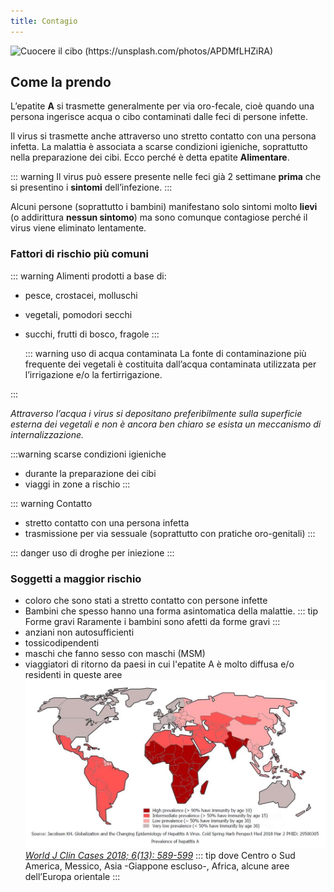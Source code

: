 ```yaml
---
title: Contagio
---
```


![Cuocere il cibo (https://unsplash.com/photos/APDMfLHZiRA)](/images/cooking.jpg)

## Come la prendo

L’epatite **A** si trasmette generalmente per via oro-fecale, cioè quando una persona ingerisce acqua o cibo contaminati dalle feci di persone infette.

Il virus si trasmette anche attraverso uno stretto contatto con una persona infetta. La malattia è associata a scarse condizioni igieniche, soprattutto nella preparazione dei cibi. Ecco perché è detta epatite **Alimentare**.

::: warning
Il virus può essere presente nelle feci già 2 settimane **prima** che si presentino i **sintomi** dell’infezione.
:::

Alcuni persone (soprattutto i bambini) manifestano solo sintomi molto **lievi** (o addirittura **nessun sintomo**) ma sono comunque contagiose perché il virus viene eliminato lentamente.

### Fattori di rischio più comuni

::: warning Alimenti <Badge text=" più a rischio" type="error" />
prodotti a base di:

- pesce, crostacei, molluschi
- vegetali, pomodori secchi
- succhi, frutti di bosco, fragole
  :::

  ::: warning uso di acqua contaminata
  La fonte di contaminazione più frequente dei vegetali è costituita dall’acqua contaminata utilizzata per l’irrigazione e/o la fertirrigazione.

:::

_Attraverso l’acqua i virus si depositano preferibilmente sulla superficie esterna dei vegetali e non è ancora ben chiaro se esista un meccanismo di internalizzazione._

:::warning scarse condizioni igieniche

- durante la preparazione dei cibi
- viaggi in zone a rischio
  :::

::: warning Contatto

- stretto contatto con una persona infetta
- trasmissione per via sessuale (soprattutto con pratiche oro-genitali)
  :::

::: danger
uso di droghe per iniezione
:::

### Soggetti a maggior rischio

- coloro che sono stati a stretto contatto con persone infette
- Bambini che spesso hanno una forma asintomatica della malattie.
  ::: tip Forme gravi <Badge text=" basso rischio" type="warn" />
  Raramente i bambini sono afetti da forme gravi
  :::
- anziani non autosufficienti
- tossicodipendenti
- maschi che fanno sesso con maschi (MSM)
- viaggiatori di ritorno da paesi in cui
  l'epatite A è molto diffusa e/o residenti in queste aree
  ![JOURNAL (WJCC-6-589)](../assets/images/WJCC-6-589-g001.jpg)
  [_World J Clin Cases 2018; 6(13): 589-599_](https://dx.doi.org/10.12998/wjcc.v6.i13.589)
  ::: tip dove
  Centro o Sud America, Messico, Asia -Giappone escluso-, Africa, alcune aree dell’Europa orientale
  :::
